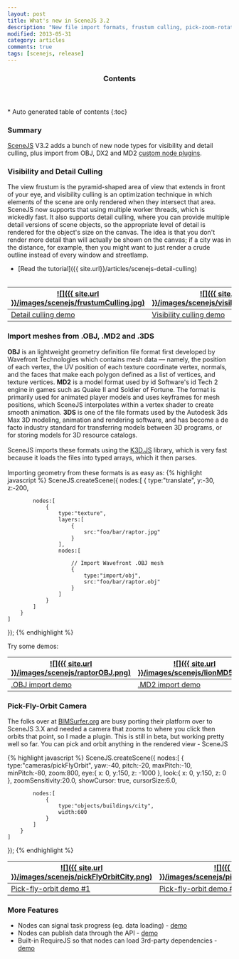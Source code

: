 ```yaml
---
layout: post
title: What's new in SceneJS 3.2
description: "New file import formats, frustum culling, pick-zoom-rotate camera, more functionality for custom nodes and more "
modified: 2013-05-31
category: articles
comments: true
tags: [scenejs, release]
---
```


<section id="table-of-contents" class="toc">
  <header>
    <h3>Contents</h3>
  </header>
<div id="drawer" markdown="1">
*  Auto generated table of contents
{:toc}
</div>
</section><!-- /#table-of-contents -->

### Summary

[SceneJS](http://scenejs.org) V3.2 adds a bunch of new node types for visibility and detail culling, plus import from OBJ, DX2 and MD2
[custom node plugins](https://github.com/xeographics/scenejs#custom-node-types).

### Visibility and Detail Culling

The view frustum is the pyramid-shaped area of view that extends in front of your eye, and visibility culling is an
 optimization technique in which elements of the scene are only rendered when they intersect that area. SceneJS now
 supports that using multiple worker threads, which is wickedly fast. It also supports detail
 culling, where you can provide multiple detail versions of scene objects, so the appropriate level of detail is
 rendered for the object's size on the canvas. The idea is that you don't render more detail than will actually be shown
 on the canvas; if a city was in the distance, for example, then you might want to just render a crude outline instead of
 every window and streetlamp.

 * [Read the tutorial]({{ site.url}}/articles/scenejs-detail-culling)
<br><br>

[![]({{ site.url }}/images/scenejs/frustumCulling.jpg)](http://scenejs.org/examples.html?page=frustumDetailCulling) | [![]({{ site.url }}/images/scenejs/visibilityCulling.png)](http://scenejs.org/examples.html?page=frustumVisibilityCulling)
----|----
[Detail culling demo](http://scenejs.org/examples.html?page=frustumDetailCulling) | [Visibility culling demo](http://scenejs.org/examples.html?page=frustumVisibilityCulling)


### Import meshes from .OBJ, .MD2 and .3DS

**OBJ** is an lightweight geometry definition file format first developed by Wavefront Technologies which contains mesh
 data — namely, the position of each vertex, the UV position of each texture coordinate vertex, normals, and the faces
 that make each polygon defined as a list of vertices, and texture vertices.
 **MD2** is a model format used by id Software's id Tech 2 engine in games such as Quake II and Soldier of Fortune.
The format is primarily used for animated player models and uses keyframes for mesh positions, which SceneJS interpolates
 within a vertex shader to create smooth animation.
 **3DS** is one of the file formats used by the Autodesk 3ds Max 3D modeling, animation and rendering software, and has
become a de facto industry standard for transferring models between 3D programs, or for storing models for 3D resource catalogs.
<br><br>
SceneJS imports these formats using the [K3D.JS](http://k3d.ivank.net/) library, which is very fast because it loads the
files into typed arrays, which it then parses.
<br><br>
Importing geometry from these formats is as easy as:
{% highlight javascript %}
SceneJS.createScene({
    nodes:[
        {
            type:"translate", y:-30, z:-200,

            nodes:[
                {
                    type:"texture",
                    layers:[
                        {
                            src:"foo/bar/raptor.jpg"
                        }
                    ],
                    nodes:[

                        // Import Wavefront .OBJ mesh
                        {
                            type:"import/obj",
                            src:"foo/bar/raptor.obj"
                        }
                    ]
                }
            ]
        }
    ]
});
{% endhighlight %}

Try some demos:
<br>

[![]({{ site.url }}/images/scenejs/raptorOBJ.png)](http://scenejs.org/examples.html?page=importObj) | [![]({{ site.url }}/images/scenejs/lionMD5.png)](http://scenejs.org/examples.html?page=importMd2) | [![]({{ site.url }}/images/scenejs/lexus3DS.png)](http://scenejs.org/examples.html?page=import3ds)
----|----|----
[.OBJ import demo](http://scenejs.org/examples.html?page=importObj) | [.MD2 import demo](http://scenejs.org/examples.html?page=importMd2) | [.3DS import demo](http://scenejs.org/examples.html?page=import3ds)


### Pick-Fly-Orbit Camera

The folks over at [BIMSurfer.org](http://bimsurfer.org) are busy porting their platform over to SceneJS 3.X and needed a
 camera that zooms to where you click then orbits that point, so I made a plugin. This is still in beta, but working pretty
    well so far. You can pick and orbit anything in the rendered view - SceneJS

{% highlight javascript %}
SceneJS.createScene({
    nodes:[
        {
            type:"cameras/pickFlyOrbit",
            yaw:-40,
            pitch:-20,
            maxPitch:-10,
            minPitch:-80,
            zoom:800,
            eye:{ x: 0, y:150, z: -1000 },
            look:{ x: 0, y:150, z: 0 },
            zoomSensitivity:20.0,
            showCursor: true,
            cursorSize:6.0,

            nodes:[
                {
                    type:"objects/buildings/city",
                    width:600
                }
            ]
        }
    ]
});
{% endhighlight %}


[![]({{ site.url }}/images/scenejs/pickFlyOrbitCity.png)](http://scenejs.org/examples/pages/demos/pickFlyOrbitCity.html) | [![]({{ site.url }}/images/scenejs/pickFlyOrbitTerrain.png)](http://scenejs.org/examples/pages/demos/pickFlyOrbitTerrain.html)
----|----
[Pick-fly-orbit demo #1](http://scenejs.org/examples/pages/demos/pickFlyOrbitCity.html) | [Pick-fly-orbit demo #2](http://scenejs.org/examples/pages/demos/pickFlyOrbitTerrain.html)


### More Features

* Nodes can signal task progress (eg. data loading) - [demo](http://scenejs.org/examples.html?page=customNodeDefWithTasks)
* Nodes can publish data through the API - [demo](http://scenejs.org/examples.html?page=customNodeDefWithPublications)
* Built-in RequireJS so that nodes can load 3rd-party dependencies - [demo](http://scenejs.org/examples.html?page=customNodeDefWithRequire)


